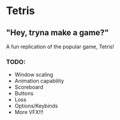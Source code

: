 # Tetris

## "Hey, tryna make a game?"

A fun replication of the popular game, Tetris!

### TODO:
- Window scaling
- Animation capability
- Scoreboard
- Buttons
- Loss
- Options/Keybinds
- More VFX!!!